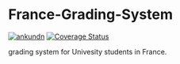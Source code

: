 # France-Grading-System

[![ankundn](https://app.circleci.com/github/ankundn/Grading-System/pipelines.svg?style=svg)](https://circleci.com/github/ankundn/Grading-System/pipelines?branch=master)
[![Coverage Status](https://coveralls.io/repos/github/ankundn/Grading-System/badge.svg?branch=master)](https://coveralls.io/github/ankundn/Grading-System?branch=master)

grading system for Univesity students in France.
